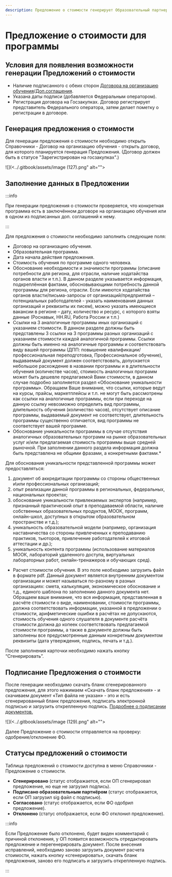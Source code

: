 ```yaml
---
description: Предложение о стоимости генерирует Образовательный партнер
---
```


# Предложение о стоимости для программы

## Условия для появления возможности генерации Предложений о стоимости

* Наличие подписанного с обеих сторон [Договора на организацию обучения](dogovor-na-organizaciyu-obucheniya/)/[Доп.соглашения](dogovor-na-organizaciyu-obucheniya/dopolnitelnoe-soglashenie.md).
* Указана даты подписи (добавляется Федеральным оператором).
* Регистрация договора на Госзакупках. Договор регистрирует представитель Федерального оператора, затем делает пометку о регистрации в договоре.&#x20;

## Генерация предложения о стоимости

Для генерации предложения о стоимости необходимо открыть Справочники - Договор на организацию обучения - открыть договор, для которого планируется генерация Предложения. (Договор должен быть в статусе "Зарегистрирован на госзакупках".)

![](<../.gitbook/assets/image (127).png" alt=""><figcaption></figcaption></figure>

## Заполнение данных в Предложении

:::info

При генерации предложения о стоимости проверяется, что конкретная программа есть в заключённом договоре на организацию обучения или в одном из подписанных доп. соглашений к нему.

:::

Для предложения о стоимости необходимо заполнить следующие поля:

* Договор на организацию обучения.
* Образовательная программа.
* Дата начала действия предложения.
* Стоимость обучения по программе одного человека.
* Обоснование необходимости и значимости программы (описание потребности для региона, для отрасли, наличие ходатайства органов власти и т.п.). В данном разделе указывается информация, подкреплённая фактами, обосновывающими потребность данной программы для региона, отрасли. Если имеются ходатайства органов власти/письма-запросы от организаций/предприятий – потенциальных работодателей - указать наименования данных организаций и реквизиты их писем), можно указать имеющиеся вакансии в регионе – дату, количество и ресурс, с которого взяты данные (Роснавык, HH.RU, Работа России и т.п.)
* Ссылки на 3 аналогичные программы иных организаций с указанием стоимости. В данном разделе должны быть представлены 3 ссылки на 3 программы разных организаций с указанием стоимости каждой аналогичной программы. Ссылки должны быть именно на аналогичные программы и соответствовать виду вашей программы (ДПП: повышение квалификации/профессиональная переподготовка, Профессиональное обучение), выдаваемый документ должен соответствовать, допускается небольшое расхождение в названии программы и в длительности обучения (количестве часов), стоимость аналогичных программ может быть дешевле предлагаемой Вами стоимости, в данном случае подробно заполняется раздел «Обоснование уникальности программы». Обращаем Ваше внимание, что ссылки, которые ведут на курсы, прайсы, маркетплейсы и т.п. не могут быть рассмотрены как ссылки на аналогичные программы, если при переходе на данную ссылку невозможно определить вид программы, длительность обучения (количество часов), отсутствует описание программы, выдаваемый документ не соответствует, длительность программы существенно отличается, вид программы не соответствует вашей программе.
* Обоснование уникальности программы в случае отсутствия аналогичных образовательных программ на рынке образовательных услуг и/или предлагаемая стоимость программы выше средней рыночной. При заполнении данного раздела информация должна быть представлена не общими фразами, а конкретными фактами.\*

Для обоснования уникальности представленной программы может предоставляться:

1. документ об аккредитации программы со стороны общественных и\или профессиональных организаций;
2. опыт реализации данной программы в региональных, федеральных, национальных проектах;
3. обоснование уникальности привлекаемых экспертов (например, признанный практический опыт в преподаваемой области, наличие собственных образовательных продуктов, МООК, программ, онлайн-школ, доступных в открытом образовательном пространстве и т.д.);
4. уникальность образовательной модели (например, организация наставничества со стороны привлеченных к преподаванию практиков, тьюторов, привлечение работодателей к итоговой аттестации и др.);
5. уникальность контента программы (использование материалов МООК, лабораторий удаленного доступа, виртуальных лабораторных работ, онлайн-тренажеров и обучающих сред).

* Расчет стоимости обучения. В это поле необходимо загрузить файл в формате pdf. Данный документ является внутренним документом организации и может называться по-разному в разных организациях: смета, калькуляция, экономическое обоснование и т.д., единого шаблона по заполнению данного документа нет. Обращаем ваше внимание, что вся информация, представленная в расчёте стоимости о виде, наименовании, стоимости программы, должна соответствовать информации, указанной в предложении о стоимости, арифметические ошибки в расчётах не допускаются, стоимость обучения одного слушателя в документе расчёта стоимости должна до копеек соответствовать предлагаемой стоимости программы, а также в документе должны быть заполнены все предусмотренные данным конкретным документом реквизиты (дата утверждения, подпись, печать и т.д.).

После заполнения карточки необходимо нажать кнопку “Сгенерировать”.

## Подписание Предложения о стоимости

После генерации необходимо скачать бланк сгенерированного предложения, для этого нажимаем «Скачать бланк предложения» - и скачиваем документ «Тип файла не указан» - это и есть сгенерированный бланк предложения, подписать электронной подписью и загрузить открепленную подпись.  [Подробнее о подписании документов. ](../zayavki/proverka-dokumentov/podpisanie-dogovora-o-namereniyakh.md)

![](<../.gitbook/assets/image (129).png" alt=""><figcaption></figcaption></figure>

Далее Предложение о стоимости отправляется на проверку: одобрение/отклонение ФО.

## Статусы предложений о стоимости

Таблица предложений о стоимости доступна в меню Справочники - Предложение о стоимости.

* **Сгенерировано** (статус отображается, если ОП сгенерировал предложение, но еще не загрузил подпись).
* **Подписано образовательным партнёром** (статус отображается, если ОП загрузил sig файл с подписью).
* **Согласовано** (статус отображается, если ФО одобрил предложение).
* **Отклонено** (статус отображается, если ФО отклонил предложение).

:::info

Если Предложение было отклонено, будет виден комментарий с причиной отклонения, у ОП появится возможность отредактировать предложение и перегенерировать документ. После внесения исправлений, необходимо заново загрузить документ расчета стоимости, нажать кнопку «сгенерировать», скачать бланк предложения, заново его подписать и загрузить открепленную подпись.

:::


